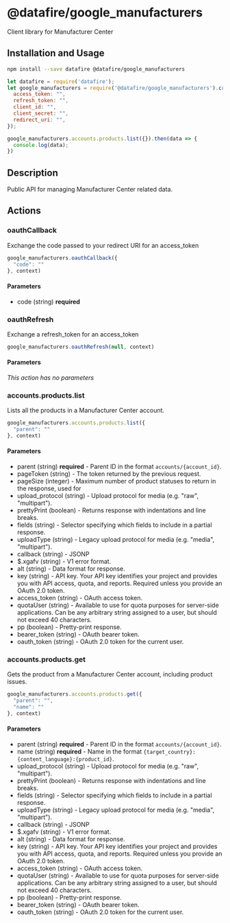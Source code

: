 # @datafire/google_manufacturers

Client library for Manufacturer Center

## Installation and Usage
```bash
npm install --save datafire @datafire/google_manufacturers
```

```js
let datafire = require('datafire');
let google_manufacturers = require('@datafire/google_manufacturers').create({
  access_token: "",
  refresh_token: "",
  client_id: "",
  client_secret: "",
  redirect_uri: "",
});

google_manufacturers.accounts.products.list({}).then(data => {
  console.log(data);
})
```

## Description
Public API for managing Manufacturer Center related data.

## Actions
### oauthCallback
Exchange the code passed to your redirect URI for an access_token


```js
google_manufacturers.oauthCallback({
  "code": ""
}, context)
```

#### Parameters
* code (string) **required**

### oauthRefresh
Exchange a refresh_token for an access_token


```js
google_manufacturers.oauthRefresh(null, context)
```

#### Parameters
*This action has no parameters*

### accounts.products.list
Lists all the products in a Manufacturer Center account.


```js
google_manufacturers.accounts.products.list({
  "parent": ""
}, context)
```

#### Parameters
* parent (string) **required** - Parent ID in the format `accounts/{account_id}`.
* pageToken (string) - The token returned by the previous request.
* pageSize (integer) - Maximum number of product statuses to return in the response, used for
* upload_protocol (string) - Upload protocol for media (e.g. "raw", "multipart").
* prettyPrint (boolean) - Returns response with indentations and line breaks.
* fields (string) - Selector specifying which fields to include in a partial response.
* uploadType (string) - Legacy upload protocol for media (e.g. "media", "multipart").
* callback (string) - JSONP
* $.xgafv (string) - V1 error format.
* alt (string) - Data format for response.
* key (string) - API key. Your API key identifies your project and provides you with API access, quota, and reports. Required unless you provide an OAuth 2.0 token.
* access_token (string) - OAuth access token.
* quotaUser (string) - Available to use for quota purposes for server-side applications. Can be any arbitrary string assigned to a user, but should not exceed 40 characters.
* pp (boolean) - Pretty-print response.
* bearer_token (string) - OAuth bearer token.
* oauth_token (string) - OAuth 2.0 token for the current user.

### accounts.products.get
Gets the product from a Manufacturer Center account, including product
issues.


```js
google_manufacturers.accounts.products.get({
  "parent": "",
  "name": ""
}, context)
```

#### Parameters
* parent (string) **required** - Parent ID in the format `accounts/{account_id}`.
* name (string) **required** - Name in the format `{target_country}:{content_language}:{product_id}`.
* upload_protocol (string) - Upload protocol for media (e.g. "raw", "multipart").
* prettyPrint (boolean) - Returns response with indentations and line breaks.
* fields (string) - Selector specifying which fields to include in a partial response.
* uploadType (string) - Legacy upload protocol for media (e.g. "media", "multipart").
* callback (string) - JSONP
* $.xgafv (string) - V1 error format.
* alt (string) - Data format for response.
* key (string) - API key. Your API key identifies your project and provides you with API access, quota, and reports. Required unless you provide an OAuth 2.0 token.
* access_token (string) - OAuth access token.
* quotaUser (string) - Available to use for quota purposes for server-side applications. Can be any arbitrary string assigned to a user, but should not exceed 40 characters.
* pp (boolean) - Pretty-print response.
* bearer_token (string) - OAuth bearer token.
* oauth_token (string) - OAuth 2.0 token for the current user.

